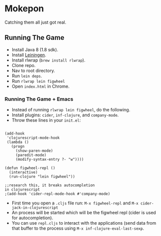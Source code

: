 # Mokepon

Catching them all just got real.

## Running The Game

- Install Java 8 (1.8 sdk).
- Install [Leiningen](http://leiningen.org/).
- Install rlwrap (`brew install rlwrap`).
- Clone repo.
- Nav to root directory.
- Run `lein deps`.
- Run `rlwrap lein figwheel`
- Open `index.html` in Chrome.

### Running The Game + Emacs

- Instead of running `rlwrap lein figwheel`, do the following.
- Install plugins: `cider`, `inf-clojure`, and `company-mode`.
- Throw these lines in your `init.el`:

```

(add-hook
 'clojurescript-mode-hook
 (lambda ()
   (progn
     (show-paren-mode)
     (paredit-mode)
     (modify-syntax-entry ?- "w"))))

(defun figwheel-repl ()
  (interactive)
  (run-clojure "lein figwheel"))

;;research this, it breaks autocompletion
in clojurescript
;(add-hook 'cider-repl-mode-hook #'company-mode)
```

- First time you open a `.cljs` file run: `M-x figwheel-repl` and `M-x
  cider-jack-in-clojurescript`
- An process will be started which will be the figwheel repl (cider is
  used for autocompletion).
- You can use `repl.cljs` to interact with the applications (send data
  from that buffer to the process using `M-x inf-clojure-eval-last-sexp`.
